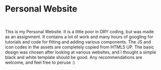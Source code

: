 # Personal Website
<br>

This is my Personal Website. It is a little poor in DRY coding, but was made as an assignment. It contains a lot of work and many hours of googling for tutorials and code for fitting and adding various components. The JS and icon codes in the assets are completely copied from HTML5 UP. The basic design was chosen after looking at various websites, and I thought a simple black and white template should be good. Any recommendations are welcome, and feel free to peruse :)
